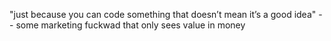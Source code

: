 "just because you can code something that doesn’t mean it’s a good idea" -- some marketing fuckwad that only sees value in money